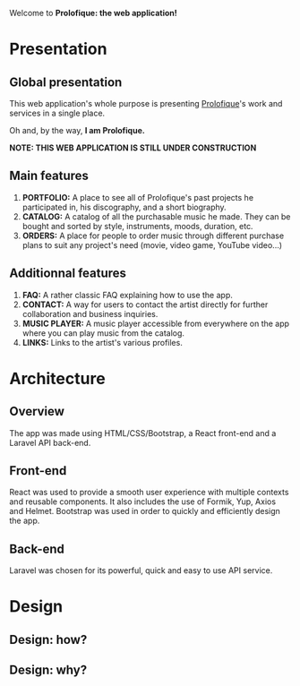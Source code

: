 Welcome to **Prolofique: the web application!**

# Presentation

## Global presentation

This web application's whole purpose is presenting [Prolofique](https://www.youtube.com/channel/UCVpEvxxlkiVtnDQ9RjXGBEQ)'s work and services in a single place.

Oh and, by the way, **I am Prolofique.**

**NOTE: THIS WEB APPLICATION IS STILL UNDER CONSTRUCTION**

## Main features

  1. **PORTFOLIO:** A place to see all of Prolofique's past projects he participated in, his discography, and a short biography.
  2. **CATALOG:** A catalog of all the purchasable music he made. They can be bought and sorted by style, instruments, moods, duration, etc.
  3. **ORDERS:** A place for people to order music through different purchase plans to suit any project's need (movie, video game, YouTube video...)

## Additionnal features

  1. **FAQ:** A rather classic FAQ explaining how to use the app.
  2. **CONTACT:** A way for users to contact the artist directly for further collaboration and business inquiries.
  3. **MUSIC PLAYER:** A music player accessible from everywhere on the app where you can play music from the catalog.
  4. **LINKS:** Links to the artist's various profiles.

# Architecture

## Overview

The app was made using HTML/CSS/Bootstrap, a React front-end and a Laravel API back-end.

## Front-end

React was used to provide a smooth user experience with multiple contexts and reusable components. It also includes the use of Formik, Yup, Axios and Helmet.
Bootstrap was used in order to quickly and efficiently design the app.

## Back-end

Laravel was chosen for its powerful, quick and easy to use API service.

# Design

## Design: how?

## Design: why?
